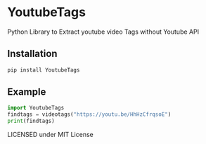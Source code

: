 # YoutubeTags
Python Library to Extract youtube video Tags without Youtube API

 
## Installation

```python
pip install YoutubeTags

```
## Example
```python
import YoutubeTags
findtags = videotags("https://youtu.be/HhHzCfrqsoE")
print(findtags)
```

LICENSED under MIT License

